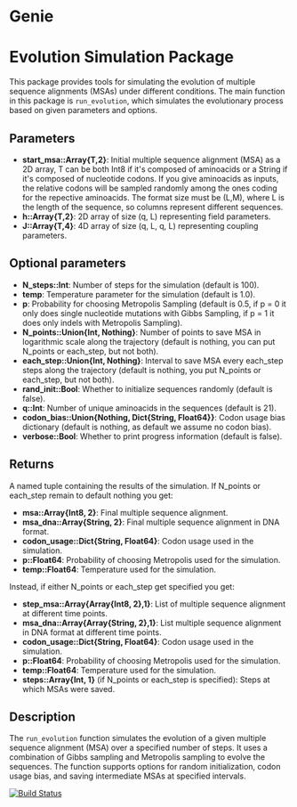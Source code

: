 # Genie


# Evolution Simulation Package

This package provides tools for simulating the evolution of multiple sequence alignments (MSAs) under different conditions. The main function in this package is `run_evolution`, which simulates the evolutionary process based on given parameters and options.

## Parameters

- **start_msa::Array{T,2}**: Initial multiple sequence alignment (MSA) as a 2D array, T can be both Int8 if it's composed of aminoacids or a String if it's composed of nucleotide codons. If you give aminoacids as inputs, the relative codons will be sampled randomly among the ones coding for the repective aminoacids. The format size must be (L,M), where L is the length of the sequence, so columns represent different sequences.
- **h::Array{T,2}**: 2D array of size (q, L) representing field parameters.
- **J::Array{T,4}**: 4D array of size (q, L, q, L) representing coupling parameters.

## Optional parameters
- **N_steps::Int**: Number of steps for the simulation (default is 100).
- **temp**: Temperature parameter for the simulation (default is 1.0).
- **p**: Probability for choosing Metropolis Sampling (default is 0.5, if p = 0 it only does single nucleotide mutations with Gibbs Sampling, if p = 1 it does only indels with Metropolis Sampling).
- **N_points::Union{Int, Nothing}**: Number of points to save MSA in logarithmic scale along the trajectory (default is nothing, you can put N_points or each_step, but not both).
- **each_step::Union{Int, Nothing}**: Interval to save MSA every each_step steps along the trajectory (default is nothing, you put N_points or each_step, but not both).
- **rand_init::Bool**: Whether to initialize sequences randomly (default is false).
- **q::Int**: Number of unique aminoacids in the sequences (default is 21).
- **codon_bias::Union{Nothing, Dict{String, Float64}}**: Codon usage bias dictionary (default is nothing, as default we assume no codon bias).
- **verbose::Bool**: Whether to print progress information (default is false).

## Returns

A named tuple containing the results of the simulation. If N_points or each_step remain to default nothing you get:

- **msa::Array{Int8, 2}**: Final multiple sequence alignment.
- **msa_dna::Array{String, 2}**: Final multiple sequence alignment in DNA format.
- **codon_usage::Dict{String, Float64}**: Codon usage used in the simulation.
- **p::Float64**: Probability of choosing Metropolis used for the simulation.
- **temp::Float64**: Temperature used for the simulation.

Instead, if either N_points or each_step get specified you get:

- **step_msa::Array{Array{Int8, 2},1}**: List of multiple sequence alignment at different time points.
- **msa_dna::Array{Array{String, 2},1}**: List multiple sequence alignment in DNA format at different time points.
- **codon_usage::Dict{String, Float64}**: Codon usage used in the simulation.
- **p::Float64**: Probability of choosing Metropolis used for the simulation.
- **temp::Float64**: Temperature used for the simulation.
- **steps::Array{Int, 1}** (if N_points or each_step is specified): Steps at which MSAs were saved.

## Description

The `run_evolution` function simulates the evolution of a given multiple sequence alignment (MSA) over a specified number of steps. It uses a combination of Gibbs sampling and Metropolis sampling to evolve the sequences. The function supports options for random initialization, codon usage bias, and saving intermediate MSAs at specified intervals.


[![Build Status](https://github.com/leonardodibari/Genie.jl/actions/workflows/CI.yml/badge.svg?branch=main)](https://github.com/leonardodibari/Genie.jl/actions/workflows/CI.yml?query=branch%3Amain)
